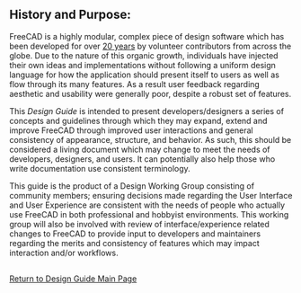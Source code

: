 ## History and Purpose:

FreeCAD is a highly modular, complex piece of design software which has been developed for over [20 years](https://wiki.freecad.org/History) by volunteer contributors from across the globe. Due to the nature of this organic growth, individuals have injected their own ideas and implementations without following a uniform design language for how the application should present itself to users as well as flow through its many features. As a result user feedback regarding aesthetic and usability were generally poor, despite a robust set of features.

This *Design Guide* is intended to present developers/designers a series of concepts and guidelines through which they may expand, extend and improve FreeCAD through improved user interactions and general consistency of appearance, structure, and behavior. As such, this should be considered a living document which may change to meet the needs of developers, designers, and users. It can potentially also help those who write documentation use consistent terminology.

This guide is the product of a Design Working Group consisting of community members; ensuring decisions made regarding the User Interface and User Experience are consistent with the needs of people who actually use FreeCAD in both professional and hobbyist environments. This working group will also be involved with review of interface/experience related changes to FreeCAD to provide input to developers and maintainers regarding the merits and consistency of features which may impact interaction and/or workflows.

##

[Return to Design Guide Main Page](design-guide.md)
